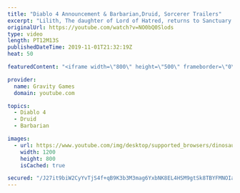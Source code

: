```yaml
---
title: "Diablo 4 Announcement & Barbarian,Druid, Sorcerer Trailers"
excerpt: "Lilith, The daughter of Lord of Hatred, returns to Sanctuary in the reveal trailer for Diablo 4. Diablo IV is the newest cinematic from ..."
originalUrl: https://youtube.com/watch?v=NO0bQ0Slods
type: video
length: PT12M13S
publishedDateTime: 2019-11-01T21:32:19Z
heat: 50

featuredContent: "<iframe width=\"800\" height=\"500\" frameborder=\"0\" src=\"https://www.youtube.com/embed/NO0bQ0Slods\" allow=\"accelerometer; autoplay; encrypted-media; gyroscope; picture-in-picture\" allowfullscreen></iframe>"

provider:
  name: Gravity Games
  domain: youtube.com

topics:
  - Diablo 4
  - Druid
  - Barbarian

images:
  - url: https://www.youtube.com/img/desktop/supported_browsers/dinosaur.png
    width: 1200
    height: 800
    isCached: true

secured: "/J27it9biW2CyYvTjS4f+qB9K3b3M3mag6YxbNK8EL4HSM9gtSk8TBYFMNOIaLo2aKA+5EjF9EvHZEGYkeQQTxIU1WTvtNzIydti5fvdGv7c76JkfvSRrVDCv4pCdCN6DmsDy4sLcFKuSmrBuwPQR4OU5UyUs25cbHPzM7MeXqtFdTz/qPgd0JFVP0uH0pTVhb0g4Uv52w2rucU6QiP9OLzzl3YSTlvAJ362wnYOOQbpWm5gK4qd+cXHmMXq51ghE2+/kz/jV/rhQ17pGtIx0ZsAW22A4+QHamLA7EEwHs7pOlbsz4oQH08TxzEmksoi9aqN9tDyX9bW+8l/BKP9kaf6VFruBMmdEuDRbJ3SRZBmwj0IKvPZoIjZT/rD7/3tIpkyQ7jWYcpxStPW83LQraaOI3aTAd5jopCYCO+OGh8=;3bDWgzGoJnnQRqrIXcWrvg=="
---
```


